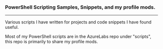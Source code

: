 ### PowerShell Scripting Samples, Snippets, and my profile mods.

---

Various scripts I have written for projects and code snippets I have found useful.  
  
Most of my PowerShell scripts are in the AzureLabs repo under "scripts", this repo is primarily to share my profile mods.

